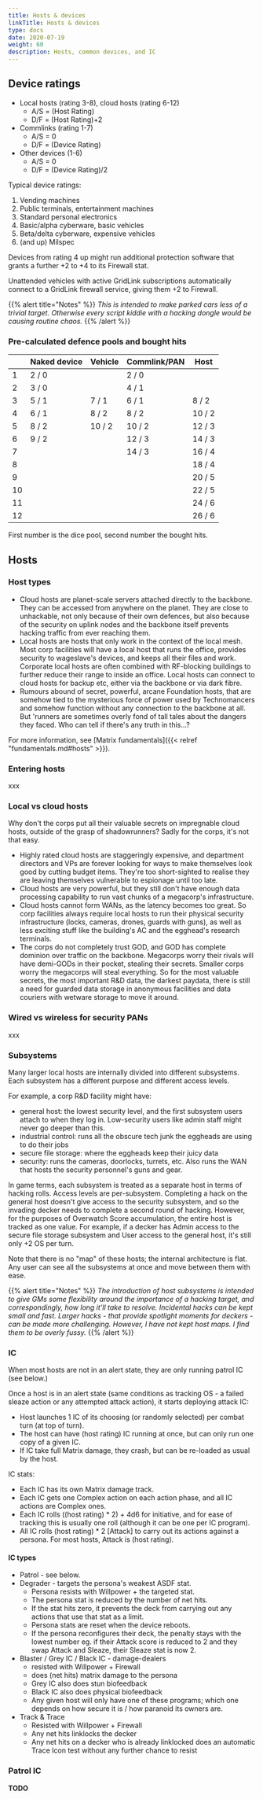 ```yaml
---
title: Hosts & devices
linkTitle: Hosts & devices
type: docs
date: 2020-07-19
weight: 60
description: Hosts, common devices, and IC
---
```



## Device ratings

* Local hosts (rating 3-8), cloud hosts (rating 6-12)
	* A/S = (Host Rating)
	* D/F = (Host Rating)+2
* Commlinks (rating 1-7)
	* A/S = 0
	* D/F = (Device Rating)
* Other devices (1-6)
	* A/S = 0
	* D/F = (Device Rating)/2

Typical device ratings:

1. Vending machines
2. Public terminals, entertainment machines
3. Standard personal electronics
4. Basic/alpha cyberware, basic vehicles
5. Beta/delta cyberware, expensive vehicles
6. (and up) Milspec 

Devices from rating 4 up might run additional protection software that grants a further +2 to +4 to its Firewall stat.

Unattended vehicles with active GridLink subscriptions automatically connect to a GridLink firewall service, giving them +2 to Firewall.

{{% alert title="Notes" %}}
*This is intended to make parked cars less of a trivial target. Otherwise every script kiddie with a hacking dongle would be causing routine chaos.*
{{% /alert %}}

### Pre-calculated defence pools and bought hits

|       	|   Naked device  	|   Vehicle  	|   Commlink/PAN  	|   Host    	|
|-------	|-----------------	|------------	|-----------------	|-----------	|
|   1   	|   2 / 0         	|            	|   2 / 0         	|           	|
|   2   	|   3 / 0         	|            	|   4 / 1         	|           	|
|   3   	|   5 / 1         	|   7 / 1    	|   6 / 1         	|   8 / 2   	|
|   4   	|   6 / 1         	|   8 / 2    	|   8 / 2         	|   10 / 2  	|
|   5   	|   8 / 2         	|   10 / 2   	|   10 / 2        	|   12 / 3  	|
|   6   	|   9 / 2         	|            	|   12 / 3        	|   14 / 3  	|
|   7   	|                 	|            	|   14 / 3        	|   16 / 4  	|
|   8   	|                 	|            	|                 	|   18 / 4  	|
|   9   	|                 	|            	|                 	|   20 / 5  	|
|   10  	|                 	|            	|                 	|   22 / 5  	|
|   11  	|                 	|            	|                 	|   24 / 6  	|
|   12  	|                 	|            	|                 	|   26 / 6  	|

First number is the dice pool, second number the bought hits.

## Hosts

### Host types

* Cloud hosts are planet-scale servers attached directly to the backbone. They can be accessed from anywhere on the planet. They are close to unhackable, not only because of their own defences, but also because of the security on uplink nodes and the backbone itself prevents hacking traffic from ever reaching them.
* Local hosts are hosts that only work in the context of the local mesh. Most corp facilities will have a local host that runs the office, provides security to wageslave's devices, and keeps all their files and work. Corporate local hosts are often combined with RF-blocking buildings to further reduce their range to inside an office. Local hosts can connect to cloud hosts for backup etc, either via the backbone or via dark fibre.
* Rumours abound of secret, powerful, arcane Foundation hosts, that are somehow tied to the mysterious force of power used by Technomancers and somehow function without any connection to the backbone at all. But 'runners are sometimes overly fond of tall tales about the dangers they faced. Who can tell if there's any truth in this...?

For more information, see [Matrix fundamentals]({{< relref "fundamentals.md#hosts" >}}).

### Entering hosts

xxx

### Local vs cloud hosts

Why don't the corps put all their valuable secrets on impregnable cloud hosts, outside of the grasp of shadowrunners? Sadly for the corps, it's not that easy.

* Highly rated cloud hosts are staggeringly expensive, and department directors and VPs are forever looking for ways to make themselves look good by cutting budget items. They're too short-sighted to realise they are leaving themselves vulnerable to espionage until too late.
* Cloud hosts are very powerful, but they still don't have enough data processing capability to run vast chunks of a megacorp's infrastructure. 
* Cloud hosts cannot form WANs, as the latency becomes too great. So corp facilities always require local hosts to run their physical security infrastructure (locks, cameras, drones, guards with guns), as well as less exciting stuff like the building's AC and the egghead's research terminals.
* The corps do not completely trust GOD, and GOD has complete dominion over traffic on the backbone. Megacorps worry their rivals will have demi-GODs in their pocket, stealing their secrets. Smaller corps worry the megacorps will steal everything. So for the most valuable secrets, the most important R&D data, the darkest paydata, there is still a need for guarded data storage in anonymous facilities and data couriers with wetware storage to move it around.

### Wired vs wireless for security PANs

xxx

### Subsystems    

Many larger local hosts are internally divided into different subsystems. Each subsystem has a different purpose and different access levels.

For example, a corp R&D facility might have:

* general host: the lowest security level, and the first subsystem users attach to when they log in. Low-security users like admin staff might never go deeper than this.
* industrial control: runs all the obscure tech junk the eggheads are using to do their jobs
* secure file storage: where the eggheads keep their juicy data 
* security: runs the cameras, doorlocks, turrets, etc. Also runs the WAN that hosts the security personnel's guns and gear.

In game terms, each subsystem is treated as a separate host in terms of hacking rolls. Access levels are per-subsystem. Completing a hack on the general host doesn't give access to the security subsystem, and so the invading decker needs to complete a second round of hacking. However, for the purposes of Overwatch Score accumulation, the entire host is tracked as one value. For example, if a decker has Admin access to the secure file storage subsystem and User access to the general host, it's still only +2 OS per turn.

Note that there is no "map" of these hosts; the internal architecture is flat. Any user can see all the subsystems at once and move between them with ease.

{{% alert title="Notes" %}}
*The introduction of host subsystems is intended to give GMs some flexibility around the importance of a hacking target, and correspondingly, how long it'll take to resolve. Incidental hacks can be kept small and fast. Larger hacks - that provide spotlight moments for deckers - can be made more challenging. However, I have not kept host maps. I find them to be overly fussy.*
{{% /alert %}} 

### IC

When most hosts are not in an alert state, they are only running patrol IC (see below.)

Once a host is in an alert state (same conditions as tracking OS - a failed sleaze action or any attempted attack action), it starts deploying attack IC:

* Host launches 1 IC of its choosing (or randomly selected) per combat turn (at top of turn).
* The host can have (host rating) IC running at once, but can only run one copy of a given IC.
* If IC take full Matrix damage, they crash, but can be re-loaded as usual by the host.

IC stats:

* Each IC has its own Matrix damage track.
* Each IC gets one Complex action on each action phase, and all IC actions are Complex ones.
* Each IC rolls ((host rating) * 2) + 4d6 for initiative, and for ease of tracking this is usually one roll (although it can be one per IC program).
* All IC rolls (host rating) * 2 \[Attack\] to carry out its actions against a persona. For most hosts, Attack is (host rating).

#### IC types

* Patrol - see below.
* Degrader - targets the persona's weakest ASDF stat.
	* Persona resists with Willpower + the targeted stat.
	* The persona stat is reduced by the number of net hits.
	* If the stat hits zero, it prevents the deck from carrying out any actions that use that stat as a limit.
	* Persona stats are reset when the device reboots.
	* If the persona reconfigures their deck, the penalty stays with the lowest number eg. if their Attack score is reduced to 2 and they swap Attack and Sleaze, their Sleaze stat is now 2.
* Blaster / Grey IC / Black IC - damage-dealers
	* resisted with Willpower + Firewall
	* does (net hits) matrix damage to the persona
	* Grey IC also does stun biofeedback
	* Black IC also does physical biofeedback
	* Any given host will only have one of these programs; which one depends on how secure it is / how paranoid its owners are.
* Track & Trace
	* Resisted with Willpower + Firewall
	* Any net hits linklocks the decker
	* Any net hits on a decker who is already linklocked does an automatic Trace Icon test without any further chance to resist


### Patrol IC

**TODO**

